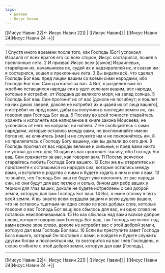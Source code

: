 ```yaml
---
tags:
  - Библия
  - Иисус_Навин
---
```

[[Иисус Навин 22|← Иисус Навин 22]] | [[Иисус Навин]] | [[Иисус Навин 24|Иисус Навин 24 →]]

---
1 Спустя много времени после того, как Господь [Бог] успокоил Израиля от всех врагов его со всех сторон, Иисус состарился, вошел в преклонные лета.
2 И призвал Иисус всех [сынов] Израилевых, старейшин их, начальников их, судей их и надзирателей их, и сказал им: я состарился, вошел в преклонные лета.
3 Вы видели всё, что сделал Господь Бог ваш пред лицем вашим со всеми сими народами, ибо Господь Бог ваш Сам сражался за вас.
4 Вот, я разделил вам по жребию оставшиеся народы сии в удел коленам вашим, все народы, которые я истребил, от Иордана до великого моря, на запад солнца.
5 Господь Бог ваш Сам прогонит их от вас [доколе не погибнут; и пошлет на них диких зверей, доколе не истребит их и царей их от лица вашего], и истребит их пред вами, дабы вы получили в наследие землю их, как говорил вам Господь Бог ваш.
6 Посему во всей точности старайтесь хранить и исполнять все написанное в книге закона Моисеева, не уклоняясь от него ни направо, ни налево.
7 Не сообщайтесь с сими народами, которые остались между вами, не воспоминайте имени богов их, не клянитесь [ими] и не служите им и не поклоняйтесь им,
8 но прилепитесь к Господу Богу вашему, как вы делали до сего дня.
9 Господь прогнал от вас народы великие и сильные, и пред вами никто не устоял до сего дня;
10 один из вас прогоняет тысячу, ибо Господь Бог ваш Сам сражается за вас, как говорил вам.
11 Посему всячески старайтесь любить Господа Бога вашего.
12 Если же вы отвратитесь и пристанете к оставшимся из народов сих, которые остались между вами, и вступите в родство с ними и будете ходить к ним и они к вам,
13 то знайте, что Господь Бог ваш не будет уже прогонять от вас народы сии, но они будут для вас петлею и сетью, бичом для ребр ваших и терном для глаз ваших, доколе не будете истреблены с сей доброй земли, которую дал вам Господь Бог ваш.
14 Вот, я ныне отхожу в путь всей земли. А вы знаете всем сердцем вашим и всею душею вашею, что не осталось тщетным ни одно слово из всех добрых слов, которые говорил о вас Господь Бог ваш; все сбылось для вас, ни одно слово не осталось неисполнившимся.
15 Но как сбылось над вами всякое доброе слово, которое говорил вам Господь Бог ваш, так Господь исполнит над вами всякое злое слово, доколе не истребит вас с этой доброй земли, которую дал вам Господь Бог ваш.
16 Если вы преступите завет Господа Бога вашего, который Он поставил с вами, и пойдете и будете служить другим богам и поклоняться им, то возгорится на вас гнев Господень, и скоро сгибнете с этой доброй земли, которую дал вам [Господь].

---
[[Иисус Навин 22|← Иисус Навин 22]] | [[Иисус Навин]] | [[Иисус Навин 24|Иисус Навин 24 →]]